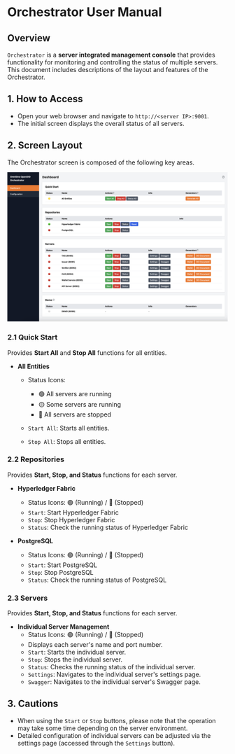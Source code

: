 # Orchestrator User Manual

## Overview
`Orchestrator` is a **server integrated management console** that provides functionality for monitoring and controlling the status of multiple servers.
This document includes descriptions of the layout and features of the Orchestrator.

## 1. How to Access
- Open your web browser and navigate to `http://<server IP>:9001`.
- The initial screen displays the overall status of all servers.

## 2. Screen Layout
The Orchestrator screen is composed of the following key areas.

![freepik license](https://raw.githubusercontent.com/DevOmniOneID/did-orchestrator-frontend/refs/heads/main/orchestrator.png)

### 2.1 Quick Start
Provides **Start All** and **Stop All** functions for all entities.

- **All Entities**
  - Status Icons:  
    - 🟢 All servers are running  
    - 🟡 Some servers are running  
    - 🔴 All servers are stopped  

  - `Start All`: Starts all entities.
  - `Stop All`: Stops all entities.

### 2.2 Repositories
Provides **Start, Stop, and Status** functions for each server.

- **Hyperledger Fabric**
  - Status Icons: 🟢 (Running) / 🔴 (Stopped)
  - `Start`: Start Hyperledger Fabric
  - `Stop`: Stop Hyperledger Fabric
  - `Status`: Check the running status of Hyperledger Fabric

- **PostgreSQL**
  - Status Icons: 🟢 (Running) / 🔴 (Stopped)
  - `Start`: Start PostgreSQL
  - `Stop`: Stop PostgreSQL
  - `Status`: Check the running status of PostgreSQL

### 2.3 Servers
Provides **Start, Stop, and Status** functions for each server.

- **Individual Server Management**
  - Status Icons: 🟢 (Running) / 🔴 (Stopped)
  - Displays each server's name and port number.
  - `Start`: Starts the individual server.
  - `Stop`: Stops the individual server.
  - `Status`: Checks the running status of the individual server.
  - `Settings`: Navigates to the individual server's settings page.
  - `Swagger`: Navigates to the individual server's Swagger page.

## 3. Cautions
- When using the `Start` or `Stop` buttons, please note that the operation may take some time depending on the server environment.
- Detailed configuration of individual servers can be adjusted via the settings page (accessed through the `Settings` button).
